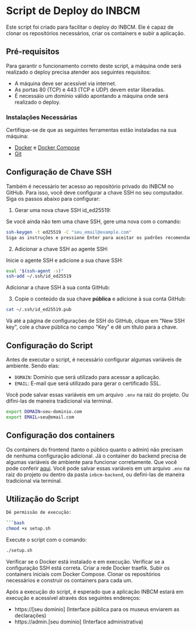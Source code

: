 # Script de Deploy do INBCM

Este script foi criado para facilitar o deploy do INBCM. Ele é capaz de clonar os repositórios necessários, criar os containers e subir a aplicação.

## Pré-requisitos

Para garantir o funcionamento correto deste script, a máquina onde será realizado o deploy precisa atender aos seguintes requisitos:

- A máquina deve ser acessível via internet.
- As portas 80 (TCP) e 443 (TCP e UDP) devem estar liberadas.
- É necessáio um domínio válido apontando a máquina onde será realizado o deploy.

### Instalações Necessárias

Certifique-se de que as seguintes ferramentas estão instaladas na sua máquina:

- [Docker](https://docs.docker.com/get-docker/) e [Docker Compose](https://docs.docker.com/compose/install/)
- [Git](https://git-scm.com/downloads)

## Configuração de Chave SSH

Também é necessário ter acesso ao repositório privado do INBCM no GitHub. Para isso, você deve configurar a chave SSH no seu computador. Siga os passos abaixo para configurar:

1. Gerar uma nova chave SSH id_ed25519:

Se você ainda não tem uma chave SSH, gere uma nova com o comando:

```bash
ssh-keygen -t ed25519 -C "seu_email@example.com"
Siga as instruções e pressione Enter para aceitar os padrões recomendados. Isso criará uma nova chave SSH em ~/.ssh/id_ed25519.
```

2. Adicionar a chave SSH ao agente SSH:

Inicie o agente SSH e adicione a sua chave SSH:

```bash
eval "$(ssh-agent -s)"
ssh-add ~/.ssh/id_ed25519
```

Adicionar a chave SSH à sua conta GitHub:

3. Copie o conteúdo da sua chave **pública** e adicione à sua conta GitHub:

```bash
cat ~/.ssh/id_ed25519.pub
```

Vá até a página de configurações de SSH do GitHub, clique em "New SSH key", cole a chave pública no campo "Key" e dê um título para a chave.

## Configuração do Script

Antes de executar o script, é necessário configurar algumas variáveis de ambiente. Sendo elas:

- `DOMAIN`: Domínio que será utilizado para acessar a aplicação.
- `EMAIL`: E-mail que será utilizado para gerar o certificado SSL.

Você pode salvar essas variáveis em um arquivo `.env` na raiz do projeto. Ou difini-las de maneira tradicional via terminal.

```bash
export DOMAIN=seu-dominio.com
export EMAIL=seu@email.com
```

## Configuração dos containers

Os containers do frontend (tanto o público quanto o admin) não precisam de nenhuma configuração adicional. Já o container do backend precisa de algumas variáveis de ambiente para funcionar corretamente. Que você pode conferir [aqui](https://github.com/Nocs-lab/inbcm-backend?tab=readme-ov-file#3configurando-o-arquivo-env). Você pode salvar essas variáveis em um arquivo `.env` na raiz do projeto ou dentro da pasta `inbcm-backend`, ou defini-las de maneira tradicional via terminal.

## Utilização do Script

```bash
Dê permissão de execução:

```bash
chmod +x setup.sh
```

Execute o script com o comando:

```bash
./setup.sh
```

Verificar se o Docker está instalado e em execução.
Verificar se a configuração SSH está correta.
Criar a rede Docker traefik.
Subir os containers iniciais com Docker Compose.
Clonar os repositórios necessários e construir os containers para cada um.

Após a execução do script, é esperado que a aplicação INBCM estará em execução e acessível através dos seguintes endereços:

- https://[seu dominio] (Interface pública para os museus enviarem as declarações)
- https://admin.[seu dominio] (Interface administrativa)
